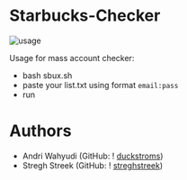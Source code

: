 # Starbucks-Checker
![usage](https://i.ibb.co/x10wtGT/image-2021-06-26-214641.png)

Usage for mass account checker:
* bash sbux.sh  
* paste your list.txt using format ``email:pass``
* run

# Authors
*  Andri Wahyudi (GitHub: ! [duckstroms](https://github.com/duckstroms))
*  Stregh Streek  (GitHub: ! [streghstreek](https://github.com/streghstreek))
 
